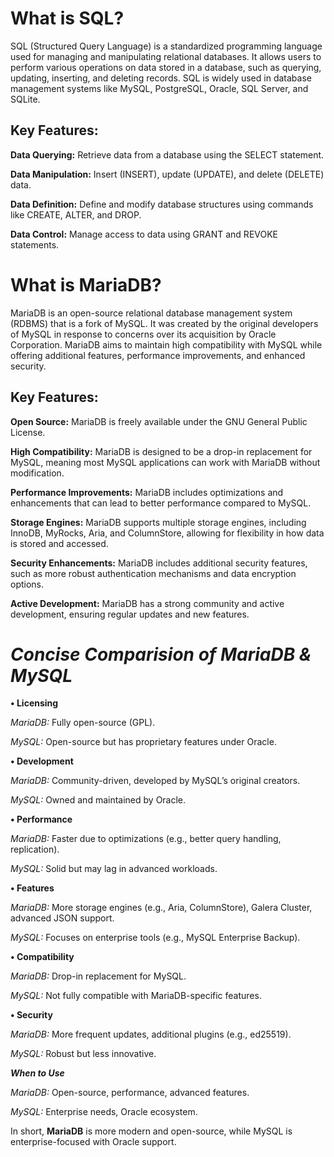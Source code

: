 # What is SQL?
SQL (Structured Query Language) is a standardized programming language used for managing and manipulating relational databases. 
It allows users to perform various operations on data stored in a database, such as querying, updating, inserting, and deleting records. 
SQL is widely used in database management systems like MySQL, PostgreSQL, Oracle, SQL Server, and SQLite.
## Key Features:
**Data Querying:** Retrieve data from a database using the SELECT statement.

**Data Manipulation:** Insert (INSERT), update (UPDATE), and delete (DELETE) data.

**Data Definition:** Define and modify database structures using commands like CREATE, ALTER, and DROP.

**Data Control:** Manage access to data using GRANT and REVOKE statements.

# What is MariaDB?
MariaDB is an open-source relational database management system (RDBMS) that is a fork of MySQL. 
It was created by the original developers of MySQL in response to concerns over its acquisition by Oracle Corporation. 
MariaDB aims to maintain high compatibility with MySQL while offering additional features, performance improvements, and enhanced security.

## Key Features:
**Open Source:** MariaDB is freely available under the GNU General Public License.

**High Compatibility:** MariaDB is designed to be a drop-in replacement for MySQL, meaning most MySQL applications can work with MariaDB without modification.

**Performance Improvements:** MariaDB includes optimizations and enhancements that can lead to better performance compared to MySQL.

**Storage Engines:** MariaDB supports multiple storage engines, including InnoDB, MyRocks, Aria, and ColumnStore, allowing for flexibility in how data is stored and accessed.

**Security Enhancements:** MariaDB includes additional security features, such as more robust authentication mechanisms and data encryption options.

**Active Development:** MariaDB has a strong community and active development, ensuring regular updates and new features.

# _Concise Comparision of MariaDB & MySQL_

**• Licensing**

*MariaDB:* Fully open-source (GPL).

*MySQL:* Open-source but has proprietary features under Oracle.

**• Development**

*MariaDB:* Community-driven, developed by MySQL’s original creators.

*MySQL:* Owned and maintained by Oracle.

**• Performance**

*MariaDB:* Faster due to optimizations (e.g., better query handling, replication).

*MySQL:* Solid but may lag in advanced workloads.

**• Features**

*MariaDB:* More storage engines (e.g., Aria, ColumnStore), Galera Cluster, advanced JSON support.

*MySQL:* Focuses on enterprise tools (e.g., MySQL Enterprise Backup).

**• Compatibility**

*MariaDB:* Drop-in replacement for MySQL.

*MySQL:* Not fully compatible with MariaDB-specific features.

**• Security**

*MariaDB:* More frequent updates, additional plugins (e.g., ed25519).

*MySQL:* Robust but less innovative.

**_When to Use_**

*MariaDB:* Open-source, performance, advanced features.

*MySQL:* Enterprise needs, Oracle ecosystem.

In short, **MariaDB** is more modern and open-source, while MySQL is enterprise-focused with Oracle support.
